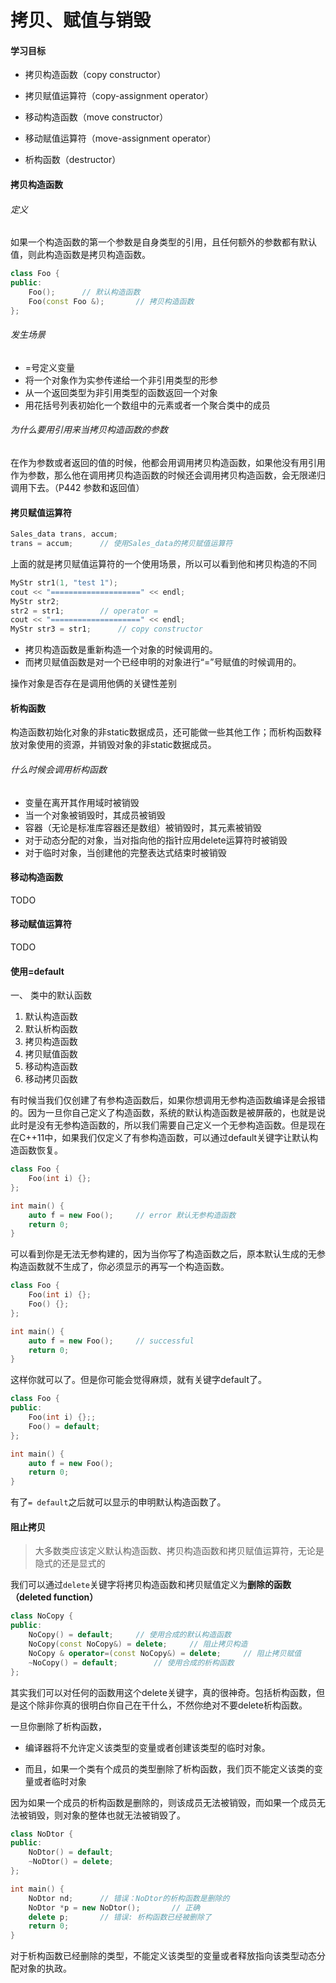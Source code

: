 # 拷贝、赋值与销毁

#### 学习目标

- 拷贝构造函数（copy constructor）
- 拷贝赋值运算符（copy-assignment operator）
- 移动构造函数（move constructor）
- 移动赋值运算符（move-assignment operator）

- 析构函数（destructor）



#### 拷贝构造函数

###### 定义

如果一个构造函数的第一个参数是自身类型的引用，且任何额外的参数都有默认值，则此构造函数是拷贝构造函数。

```c++
class Foo {
public:
    Foo();      // 默认构造函数
    Foo(const Foo &);       // 拷贝构造函数
};
```

###### 发生场景

- =号定义变量
- 将一个对象作为实参传递给一个非引用类型的形参
- 从一个返回类型为非引用类型的函数返回一个对象
- 用花括号列表初始化一个数组中的元素或者一个聚合类中的成员

###### 为什么要用引用来当拷贝构造函数的参数

在作为参数或者返回的值的时候，他都会用调用拷贝构造函数，如果他没有用引用作为参数，那么他在调用拷贝构造函数的时候还会调用拷贝构造函数，会无限递归调用下去。（P442 参数和返回值）



#### 拷贝赋值运算符

```c++
Sales_data trans, accum;
trans = accum;		// 使用Sales_data的拷贝赋值运算符	
```

上面的就是拷贝赋值运算符的一个使用场景，所以可以看到他和拷贝构造的不同

```c++
MyStr str1(1, "test 1");
cout << "====================" << endl;
MyStr str2;
str2 = str1;        // operator =
cout << "====================" << endl;
MyStr str3 = str1;      // copy constructor
```

- 拷贝构造函数是重新构造一个对象的时候调用的。
- 而拷贝赋值函数是对一个已经申明的对象进行“=”号赋值的时候调用的。

操作对象是否存在是调用他俩的关键性差别



#### 析构函数

构造函数初始化对象的非static数据成员，还可能做一些其他工作；而析构函数释放对象使用的资源，并销毁对象的非static数据成员。

###### 什么时候会调用析构函数

- 变量在离开其作用域时被销毁
- 当一个对象被销毁时，其成员被销毁
- 容器（无论是标准库容器还是数组）被销毁时，其元素被销毁
- 对于动态分配的对象，当对指向他的指针应用delete运算符时被销毁
- 对于临时对象，当创建他的完整表达式结束时被销毁



#### 移动构造函数

TODO



#### 移动赋值运算符

TODO



#### 使用=default

一、 类中的默认函数

1. 默认构造函数
2. 默认析构函数
3. 拷贝构造函数
4. 拷贝赋值函数
5. 移动构造函数
6. 移动拷贝函数

有时候当我们仅创建了有参构造函数后，如果你想调用无参构造函数编译是会报错的。因为一旦你自己定义了构造函数，系统的默认构造函数是被屏蔽的，也就是说此时是没有无参构造函数的，所以我们需要自己定义一个无参构造函数。但是现在在C++11中，如果我们仅定义了有参构造函数，可以通过default关键字让默认构造函数恢复。

```c++
class Foo {
    Foo(int i) {};
};

int main() {
    auto f = new Foo();     // error 默认无参构造函数
    return 0;
}
```

可以看到你是无法无参构建的，因为当你写了构造函数之后，原本默认生成的无参构造函数就不生成了，你必须显示的再写一个构造函数。

```c++
class Foo {
    Foo(int i) {};
    Foo() {};
};

int main() {
    auto f = new Foo();		// successful
    return 0;
}
```

这样你就可以了。但是你可能会觉得麻烦，就有关键字default了。

```c++
class Foo {
public:
    Foo(int i) {};;
    Foo() = default;
};

int main() {
    auto f = new Foo();
    return 0;
}
```

有了`= default`之后就可以显示的申明默认构造函数了。



#### 阻止拷贝

> 大多数类应该定义默认构造函数、拷贝构造函数和拷贝赋值运算符，无论是隐式的还是显式的

我们可以通过`delete`关键字将拷贝构造函数和拷贝赋值定义为**删除的函数（deleted function）**

```c++
class NoCopy {
public:
    NoCopy() = default;     // 使用合成的默认构造函数
    NoCopy(const NoCopy&) = delete;     // 阻止拷贝构造
    NoCopy & operator=(const NoCopy&) = delete;     // 阻止拷贝赋值
    ~NoCopy() = default;        // 使用合成的析构函数
};
```

其实我们可以对任何的函数用这个delete关键字，真的很神奇。包括析构函数，但是这个除非你真的很明白你自己在干什么，不然你绝对不要delete析构函数。

一旦你删除了析构函数，

- 编译器将不允许定义该类型的变量或者创建该类型的临时对象。

- 而且，如果一个类有个成员的类型删除了析构函数，我们页不能定义该类的变量或者临时对象

因为如果一个成员的析构函数是删除的，则该成员无法被销毁，而如果一个成员无法被销毁，则对象的整体也就无法被销毁了。

```c++
class NoDtor {
public:
    NoDtor() = default;
    ~NoDtor() = delete;
};

int main() {
    NoDtor nd;      // 错误：NoDtor的析构函数是删除的
    NoDtor *p = new NoDtor();       // 正确
    delete p;       // 错误: 析构函数已经被删除了
    return 0;
}
```

对于析构函数已经删除的类型，不能定义该类型的变量或者释放指向该类型动态分配对象的执政。